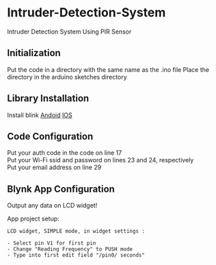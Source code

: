 # Intruder-Detection-System
Intruder Detection System Using PIR Sensor

## Initialization
Put the code in a directory with the same name as the .ino file
Place the directory in the arduino sketches directory

## Library Installation
Install blink
[Andoid](https://play.google.com/store/apps/details?id=cloud.blynk&pli=1)
[IOS](https://apps.apple.com/us/app/blynk-iot/id1559317868)

## Code Configuration
Put your auth code in the code on line 17  
Put your Wi-Fi ssid and password on lines 23 and 24, respectively  
Put your email address on line 29  

## Blynk App Configuration

Output any data on LCD widget!  
  
  App project setup:  
  
    LCD widget, SIMPLE mode, in widget settings :  
  
    - Select pin V1 for first pin  
    - Change "Reading Frequency" to PUSH mode  
    - Type into first edit field "/pin0/ seconds"  
